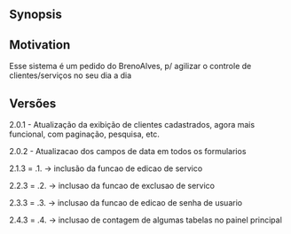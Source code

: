 ## Synopsis



## Motivation

Esse sistema é um pedido do BrenoAlves, p/ agilizar o controle de clientes/serviços no seu dia a dia


## Versões

2.0.1 - Atualização da exibição de clientes cadastrados, agora mais funcional, com paginação, pesquisa, etc.  

2.0.2 - Atualizacao dos campos de data em todos os formularios  

2.1.3 = .1. -> inclusão da funcao de edicao de servico

2.2.3 = .2. -> inclusao da funcao de exclusao de servico

2.3.3 = .3. -> inclusao da funcao de edicao de senha de usuario

2.4.3 = .4. -> inclusao de contagem de algumas tabelas no painel principal